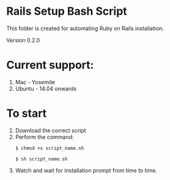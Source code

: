 # Rails Setup Bash Script
This folder is created for automating Ruby on Rails installation.

Version 0.2.0

# Current support:
1. Mac - Yosemite
2. Ubuntu - 14.04 onwards

# To start
1. Download the correct script
2. Perform the command:
	```
	$ chmod +x script_name.sh
	
	$ sh script_name.sh 
	```
3. Watch and wait for installation prompt from time to time.
